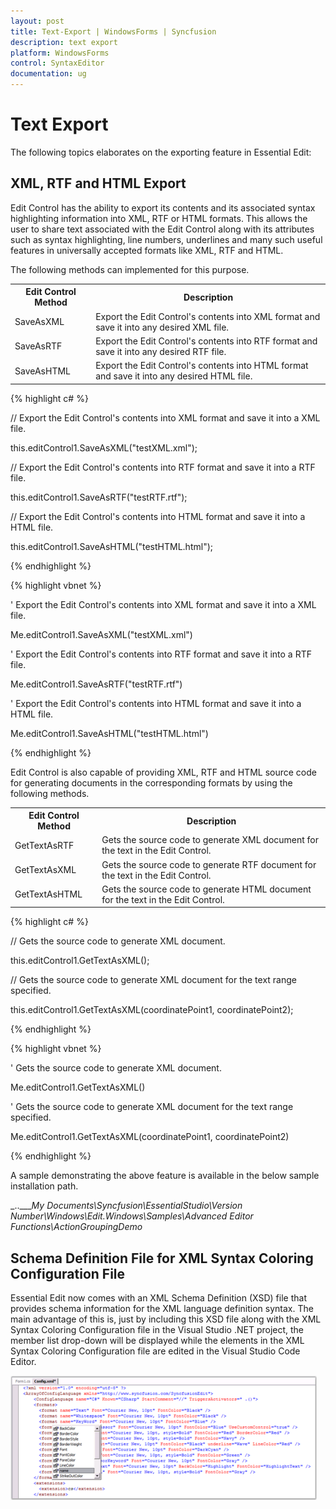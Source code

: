 ```yaml
---
layout: post
title: Text-Export | WindowsForms | Syncfusion
description: text export
platform: WindowsForms
control: SyntaxEditor
documentation: ug
---
```


# Text Export

The following topics elaborates on the exporting feature in Essential Edit:

## XML, RTF and HTML Export

Edit Control has the ability to export its contents and its associated syntax highlighting information into XML, RTF or HTML formats. This allows the user to share text associated with the Edit Control along with its attributes such as syntax highlighting, line numbers, underlines and many such useful features in universally accepted formats like XML, RTF and HTML.

The following methods can implemented for this purpose.



<table>
<tr>
<th>
Edit Control Method</th><th>
Description</th></tr>
<tr>
<td>
SaveAsXML</td><td>
Export the Edit Control's contents into XML format and save it into any desired XML file.</td></tr>
<tr>
<td>
SaveAsRTF</td><td>
Export the Edit Control's contents into RTF format and save it into any desired RTF file.</td></tr>
<tr>
<td>
SaveAsHTML</td><td>
Export the Edit Control's contents into HTML format and save it into any desired HTML file.</td></tr>
</table>


{% highlight c# %}



// Export the Edit Control's contents into XML format and save it into a XML file.

this.editControl1.SaveAsXML("testXML.xml");



// Export the Edit Control's contents into RTF format and save it into a RTF file.

this.editControl1.SaveAsRTF("testRTF.rtf");



// Export the Edit Control's contents into HTML format and save it into a HTML file.

this.editControl1.SaveAsHTML("testHTML.html");

{% endhighlight %}

{% highlight vbnet %}



' Export the Edit Control's contents into XML format and save it into a XML file.

Me.editControl1.SaveAsXML("testXML.xml")



' Export the Edit Control's contents into RTF format and save it into a RTF file.

Me.editControl1.SaveAsRTF("testRTF.rtf")



' Export the Edit Control's contents into HTML format and save it into a HTML file.

Me.editControl1.SaveAsHTML("testHTML.html")

{% endhighlight %}

Edit Control is also capable of providing XML, RTF and HTML source code for generating documents in the corresponding formats by using the following methods.



<table>
<tr>
<th>
Edit Control Method</th><th>
Description</th></tr>
<tr>
<td>
GetTextAsRTF</td><td>
Gets the source code to generate XML document for the text in the Edit Control.</td></tr>
<tr>
<td>
GetTextAsXML</td><td>
Gets the source code to generate RTF document for the text in the Edit Control.</td></tr>
<tr>
<td>
GetTextAsHTML</td><td>
Gets the source code to generate HTML document for the text in the Edit Control.</td></tr>
</table>


{% highlight c# %}



// Gets the source code to generate XML document.

this.editControl1.GetTextAsXML();



// Gets the source code to generate XML document for the text range specified.

this.editControl1.GetTextAsXML(coordinatePoint1, coordinatePoint2);

{% endhighlight %}

{% highlight vbnet %}



' Gets the source code to generate XML document.

Me.editControl1.GetTextAsXML()



' Gets the source code to generate XML document for the text range specified.

Me.editControl1.GetTextAsXML(coordinatePoint1, coordinatePoint2)

{% endhighlight %}


A sample demonstrating the above feature is available in the below sample installation path.



_..\____My Documents\Syncfusion\EssentialStudio\Version Number\Windows\Edit.Windows\Samples\Advanced Editor Functions\ActionGroupingDemo_

## Schema Definition File for XML Syntax Coloring Configuration File

Essential Edit now comes with an XML Schema Definition (XSD) file that provides schema information for the XML language definition syntax. The main advantage of this is, just by including this XSD file along with the XML Syntax Coloring Configuration file in the Visual Studio .NET project, the member list drop-down will be displayed while the elements in the XML Syntax Coloring Configuration file are edited in the Visual Studio Code Editor.



![](Text-Export_images/Text-Export_img1.png)




